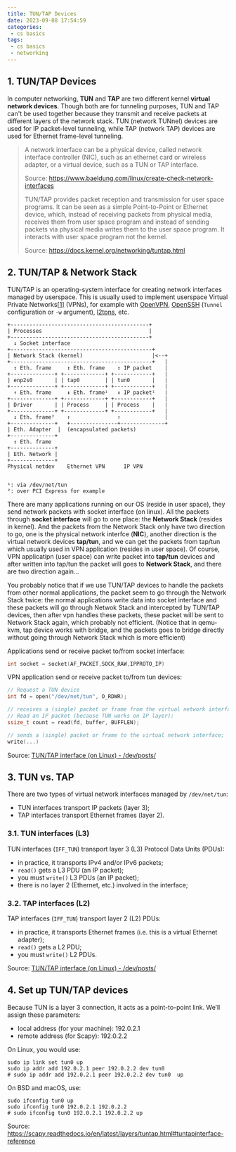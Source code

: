 ```yaml
---
title: TUN/TAP Devices
date: 2023-09-08 17:54:59
categories:
 - cs basics
tags:
 - cs basics
 - networking
---
```


## 1. TUN/TAP Devices

In computer networking, **TUN** and **TAP** are two different kernel **virtual network devices**. Though both are for tunneling purposes, TUN and TAP can't be used together because they transmit and receive packets at different layers of the network stack. TUN (network TUNnel) devices are used for IP packet-level tunneling, while TAP (network TAP) devices are used for Ethernet frame-level tunneling.

> A network interface can be a physical device, called network interface controller (NIC), such as an ethernet card or wireless adapter, or a virtual device, such as a TUN or TAP interface. 
>
> Source: https://www.baeldung.com/linux/create-check-network-interfaces
>
> TUN/TAP provides packet reception and transmission for user space programs. It can be seen as a simple Point-to-Point or Ethernet device, which, instead of receiving packets from physical media, receives them from user space program and instead of sending packets via physical media writes them to the user space program. It interacts with user space program not the kernel. 
>
> Source: https://docs.kernel.org/networking/tuntap.html

## 2. TUN/TAP & Network Stack

TUN/TAP is an operating-system interface for creating network interfaces managed by userspace. This is usually used to implement userspace Virtual Private Networks[[1\]](https://www.gabriel.urdhr.fr/2021/05/08/tuntap/#fn1) (VPNs), for example with [OpenVPN](https://openvpn.net/), [OpenSSH](https://www.gabriel.urdhr.fr/2017/08/02/foo-over-ssh/#tuntap-forwarding) (`Tunnel` configuration or `-w` argument), [l2tpns](https://code.ffdn.org/l2tpns/l2tpns), etc.

```
+--------------------------------------------+
| Processes                                  |
+--------------------------------------------+
  ↕ Socket interface
+---------------------------------------------+
| Network Stack (kernel)                      |<--+
+---------------------------------------------+   |
  ↕ Eth. frame     ↕ Eth. frame    ↕ IP packet    |
+--------------+ +-------------+ +------------+   |
| enp2s0       | | tap0        | | tun0       |   |
+--------------+ +-------------+ +------------+   |
  ↑ Eth. frame     ↕ Eth. frame¹   ↕ IP packet¹   |
+--------------+ +-------------+ +------------+   |
| Driver       | | Process     | | Process    |   |
+--------------+ +-------------+ +------------+   |
  ↕ Eth. frame²    ↑               ↑              |
+--------------+   +---------------+--------------+
| Eth. Adapter  |  (encapsulated packets)
+--------------+
  ↕ Eth. frame
+--------------+
| Eth. Network |
+--------------+
Physical netdev    Ethernet VPN      IP VPN


¹: via /dev/net/tun
²: over PCI Express for example
```

There are many applications running on our OS (reside in user space), they send network packets with socket interface (on linux). All the packets through **socket interface** will go to one place: the **Network Stack** (resides in kernel). And the packets from the Network Stack only have two direction to go, one is the physical network interfce (**NIC**), another direction is the virtual network devices **tap/tun**, and we can get the packets from tap/tun which usually used in VPN application (resides in user space). Of course, VPN applicatipn (user space) can write packet into **tap/tun** devices and after written into tap/tun the packet will goes to **Network Stack**, and there are two direction again... 

You probably notice that if we use TUN/TAP devices to handle the packets from other normal  applications, the packet seem to go through the Network Stack twice: the normal applications write data into socket interface and these packets will go through Netwok Stack and intercepted by TUN/TAP devices, then after vpn handles these packets, these packet will be sent to Network Stack again, which probably not efficient. (Notice that in qemu-kvm, tap device works with bridge, and the packets goes to bridge directly without going through Network Stack which is more efficient)

Applications send or receive packet to/from socket interface:

```c
int socket = socket(AF_PACKET,SOCK_RAW,IPPROTO_IP)
```

VPN application send or receive packet to/from tun devices:

```c
// Request a TUN device
int fd = open("/dev/net/tun", O_RDWR);

// receives a (single) packet or frame from the virtual network interface;
// Read an IP packet (because TUN works on IP layer):
ssize_t count = read(fd, buffer, BUFFLEN);

// sends a (single) packet or frame to the virtual network interface;
write(...) 
```

Source: [TUN/TAP interface (on Linux) - /dev/posts/](https://www.gabriel.urdhr.fr/2021/05/08/tuntap/)

## 3. TUN vs. TAP

There are two types of virtual network interfaces managed by `/dev/net/tun`:

- TUN interfaces transport IP packets (layer 3);
- TAP interfaces transport Ethernet frames (layer 2).

### 3.1. TUN interfaces (L3)

TUN interfaces (`IFF_TUN`) transport layer 3 (L3) Protocol Data Units (PDUs):

- in practice, it transports IPv4 and/or IPv6 packets;
- `read()` gets a L3 PDU (an IP packet);
- you must `write()` L3 PDUs (an IP packet);
- there is no layer 2 (Ethernet, etc.) involved in the interface;

### 3.2. TAP interfaces (L2)

TAP interfaces (`IFF_TUN`) transport layer 2 (L2) PDUs:

- in practice, it transports Ethernet frames (i.e. this is a virtual Ethernet adapter);
- `read()` gets a L2 PDU;
- you must `write()` L2 PDUs.

Source: [TUN/TAP interface (on Linux) - /dev/posts/](https://www.gabriel.urdhr.fr/2021/05/08/tuntap/)

## 4. Set up TUN/TAP devices

Because TUN is a layer 3 connection, it acts as a point-to-point link. We’ll assign these parameters:

- local address (for your machine): 192.0.2.1
- remote address (for Scapy): 192.0.2.2

On Linux, you would use:

```shell
sudo ip link set tun0 up
sudo ip addr add 192.0.2.1 peer 192.0.2.2 dev tun0 
# sudo ip addr add 192.0.2.1 peer 192.0.2.2 dev tun0  up
```

On BSD and macOS, use:

```shell
sudo ifconfig tun0 up
sudo ifconfig tun0 192.0.2.1 192.0.2.2
# sudo ifconfig tun0 192.0.2.1 192.0.2.2 up
```

Source: https://scapy.readthedocs.io/en/latest/layers/tuntap.html#tuntapinterface-reference
